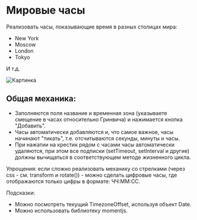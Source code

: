 # Мировые часы

Реализовать часы, показывающие время в разных столицах мира:

  *  New York
  *  Moscow
  *  London
  *  Tokyo

И т.д.

![Картинка](https://raw.githubusercontent.com/netology-code/ra16-homeworks/master/lifecycle-http/watches/assets/watches.png)

## Общая механика:

  *  Заполняются поля название и временная зона (указываете смещение в часах относительно Гринвича) и нажимается кнопка "Добавить".
  *  Часы автоматически добавляются и, что самое важное, часы начинают "тикать", т.е. отсчитываются секунды, минуты и часы.
  *  При нажатии на крестик рядом с часами часы автоматически удаляются, при этом все подписки (setTimeout, setInterval и другие) должны вычищаться в соответствующем методе жизненного цикла.

Упрощения: если сложно реализовать механику со стрелками (через css - см. transform и rotate()) - можно сделать цифровые часы, где отображаются только цифры в формате: ЧЧ:ММ:СС.

Подсказки:

  *  Можно посмотреть текущий TimezoneOffset, используя объект Date.
  *  Можно использовать библиотеку momentjs.